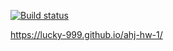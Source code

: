 [![Build status](https://ci.appveyor.com/api/projects/status/puavmyrei7sfs7r8/branch/master?svg=true)](https://ci.appveyor.com/project/lucky-999/ahj-hw-1/branch/master)

https://lucky-999.github.io/ahj-hw-1/
